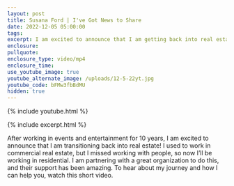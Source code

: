 ```yaml
---
layout: post
title: Susana Ford | I've Got News to Share
date: 2022-12-05 05:00:00
tags:
excerpt: I am excited to announce that I am getting back into real estate.
enclosure:
pullquote:
enclosure_type: video/mp4
enclosure_time:
use_youtube_image: true
youtube_alternate_image: /uploads/12-5-22yt.jpg
youtube_code: bFMw3fbBdMU
hidden: true
---
```

{% include youtube.html %}

{% include excerpt.html %}

After working in events and entertainment for 10 years, I am excited to announce that I am transitioning back into real estate\! I used to work in commercial real estate, but I missed working with people, so now I’ll be working in residential. I am partnering with a great organization to do this, and their support has been amazing. To hear about my journey and how I can help you, watch this short video.